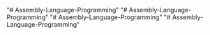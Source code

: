 "# Assembly-Language-Programming" 
"# Assembly-Language-Programming" 
"# Assembly-Language-Programming" 
"# Assembly-Language-Programming" 
